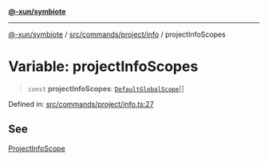 [**@-xun/symbiote**](../../../../../README.md)

***

[@-xun/symbiote](../../../../../README.md) / [src/commands/project/info](../README.md) / projectInfoScopes

# Variable: projectInfoScopes

> `const` **projectInfoScopes**: [`DefaultGlobalScope`](../../../../configure/enumerations/DefaultGlobalScope.md)[]

Defined in: [src/commands/project/info.ts:27](https://github.com/Xunnamius/symbiote/blob/16e65ca9568c2c290d9cbc170fcee40ca3a63520/src/commands/project/info.ts#L27)

## See

[ProjectInfoScope](../../../../configure/enumerations/DefaultGlobalScope.md)
